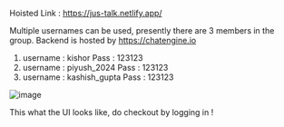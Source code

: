 Hoisted Link : https://jus-talk.netlify.app/

Multiple usernames can be used, presently there are 3 members in the group.
Backend is hosted by https://chatengine.io 

1. username : kishor                  Pass : 123123
2. username : piyush_2024             Pass : 123123
3. username : kashish_gupta           Pass : 123123

![image](https://user-images.githubusercontent.com/72154693/163000665-0b2f7cc3-a0af-4fc3-9aaf-838e632af15f.png)

This what the UI looks like, do checkout by logging in !
